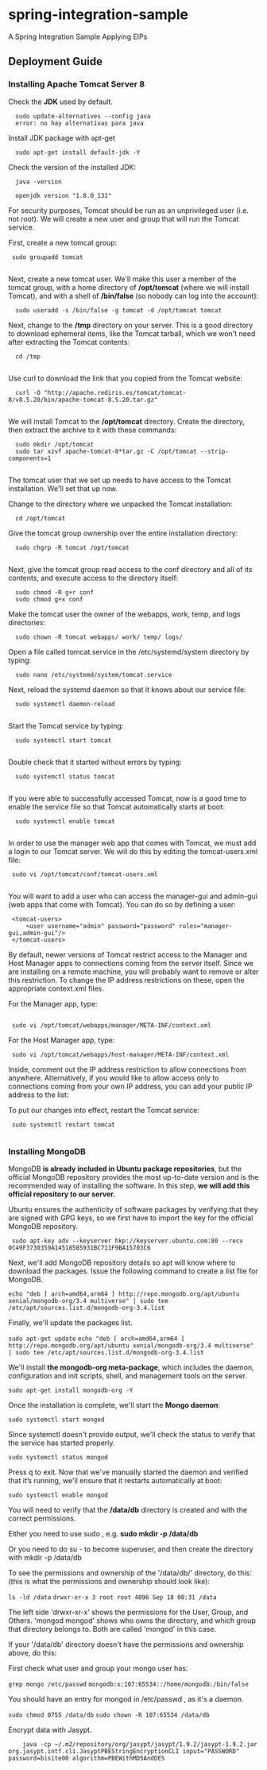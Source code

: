 # spring-integration-sample
A Spring Integration Sample Applying EIPs

## Deployment Guide

### Installing Apache Tomcat Server 8

Check the **JDK** used by default.

```
  sudo update-alternatives --config java
  error: no hay alternativas para java
```
Install JDK package with apt-get


```
  sudo apt-get install default-jdk -Y

```
Check the version of the installed JDK:

```
  java -version
  
  openjdk version "1.8.0_131"

```
For security purposes, Tomcat should be run as an unprivileged user (i.e. not root). We will create a new user and group that will run the Tomcat service.

First, create a new tomcat group:

```
 sudo groupadd tomcat
  
```

Next, create a new tomcat user. We'll make this user a member of the tomcat group, with a home directory of **/opt/tomcat** (where we will install Tomcat), and with a shell of **/bin/false** (so nobody can log into the account):

```
  sudo useradd -s /bin/false -g tomcat -d /opt/tomcat tomcat

```

Next, change to the **/tmp** directory on your server. This is a good directory to download ephemeral items, like the Tomcat tarball, which we won't need after extracting the Tomcat contents:

```
  cd /tmp
  
```

Use curl to download the link that you copied from the Tomcat website:

``` 
  curl -O "http://apache.rediris.es/tomcat/tomcat-8/v8.5.20/bin/apache-tomcat-8.5.20.tar.gz"
  
```

We will install Tomcat to the **/opt/tomcat** directory. Create the directory, then extract the archive to it with these commands:

```
  sudo mkdir /opt/tomcat
  sudo tar xzvf apache-tomcat-8*tar.gz -C /opt/tomcat --strip-components=1
  
```

The tomcat user that we set up needs to have access to the Tomcat installation. We'll set that up now.

Change to the directory where we unpacked the Tomcat installation:

```
  cd /opt/tomcat

```

Give the tomcat group ownership over the entire installation directory:

```
  sudo chgrp -R tomcat /opt/tomcat
  
```

Next, give the tomcat group read access to the conf directory and all of its contents, and execute access to the directory itself:

```
  sudo chmod -R g+r conf
  sudo chmod g+x conf

```

Make the tomcat user the owner of the webapps, work, temp, and logs directories:

```
  sudo chown -R tomcat webapps/ work/ temp/ logs/
```

Open a file called tomcat.service in the /etc/systemd/system directory by typing:

```
  sudo nano /etc/systemd/system/tomcat.service

```
Next, reload the systemd daemon so that it knows about our service file:

```
  sudo systemctl daemon-reload
  
```

Start the Tomcat service by typing:

```
  sudo systemctl start tomcat
  
```

Double check that it started without errors by typing:

```
  sudo systemctl status tomcat
  
```

If you were able to successfully accessed Tomcat, now is a good time to enable the service file so that Tomcat automatically starts at boot:

```
  sudo systemctl enable tomcat
  
```

In order to use the manager web app that comes with Tomcat, we must add a login to our Tomcat server. We will do this by editing the tomcat-users.xml file:

```
 sudo vi /opt/tomcat/conf/tomcat-users.xml
 
```

You will want to add a user who can access the manager-gui and admin-gui (web apps that come with Tomcat). You can do so by defining a user:

```
 <tomcat-users>
     <user username="admin" password="password" roles="manager-gui,admin-gui"/>
 </tomcat-users>
```

By default, newer versions of Tomcat restrict access to the Manager and Host Manager apps to connections coming from the server itself. Since we are installing on a remote machine, you will probably want to remove or alter this restriction. To change the IP address restrictions on these, open the appropriate context.xml files.

For the Manager app, type:

```
 
 sudo vi /opt/tomcat/webapps/manager/META-INF/context.xml

```

For the Host Manager app, type:

```
 sudo vi /opt/tomcat/webapps/host-manager/META-INF/context.xml

```

Inside, comment out the IP address restriction to allow connections from anywhere. Alternatively, if you would like to allow access only to connections coming from your own IP address, you can add your public IP address to the list:

To put our changes into effect, restart the Tomcat service:

```
 sudo systemctl restart tomcat
 
```

### Installing MongoDB

MongoDB **is already included in Ubuntu package repositories**, but the official MongoDB repository provides the most up-to-date version and is the recommended way of installing the software. In this step, **we will add this official repository to our server.**

Ubuntu ensures the authenticity of software packages by verifying that they are signed with GPG keys, so we first have to import the key for the official MongoDB repository.

```
 sudo apt-key adv --keyserver hkp://keyserver.ubuntu.com:80 --recv 0C49F3730359A14518585931BC711F9BA15703C6

```
Next, we'll add MongoDB repository details so apt will know where to download the packages. Issue the following command to create a list file for MongoDB.

```echo "deb [ arch=amd64,arm64 ] http://repo.mongodb.org/apt/ubuntu xenial/mongodb-org/3.4 multiverse" | sudo tee /etc/apt/sources.list.d/mongodb-org-3.4.list```

Finally, we'll update the packages list.

```sudo apt-get update```
```echo "deb [ arch=amd64,arm64 ] http://repo.mongodb.org/apt/ubuntu xenial/mongodb-org/3.4 multiverse" | sudo tee /etc/apt/sources.list.d/mongodb-org-3.4.list```

We'll install **the mongodb-org meta-package**, which includes the daemon, configuration and init scripts, shell, and management tools on the server.

``` sudo apt-get install mongodb-org -Y ```

Once the installation is complete, we'll start the **Mongo daemon**:

```sudo systemctl start mongod```

Since systemctl doesn't provide output, we'll check the status to verify that the service has started properly.

```sudo systemctl status mongod```

Press q to exit. Now that we've manually started the daemon and verified that it’s running, we'll ensure that it restarts automatically at boot:

```sudo systemctl enable mongod```

You will need to verify that the **/data/db** directory is created and with the correct permissions.

Either you need to use sudo , e.g. **sudo mkdir -p /data/db**

Or you need to do su - to become superuser, and then create the directory with mkdir -p /data/db

To see the permissions and ownership of the '/data/db/' directory, do this: (this is what the permissions and ownership should look like):

```ls -ld /data```
```drwxr-xr-x 3 root root 4096 Sep 18 08:31 /data```

The left side 'drwxr-xr-x' shows the permissions for the User, Group, and Others. 'mongod mongod' shows who owns the directory, and which group that directory belongs to. Both are called 'mongod' in this case.

If your '/data/db' directory doesn't have the permissions and ownership above, do this:

First check what user and group your mongo user has:

```grep mongo /etc/passwd```
```mongodb:x:107:65534::/home/mongodb:/bin/false```

You should have an entry for mongod in /etc/passwd , as it's a daemon.

```sudo chmod 0755 /data/db```
```sudo chown -R 107:65534 /data/db```


Encrypt data with Jasypt.

```
	java -cp ~/.m2/repository/org/jasypt/jasypt/1.9.2/jasypt-1.9.2.jar org.jasypt.intf.cli.JasyptPBEStringEncryptionCLI input="PASSWORD" password=bisite00 algorithm=PBEWithMD5AndDES
	
```

